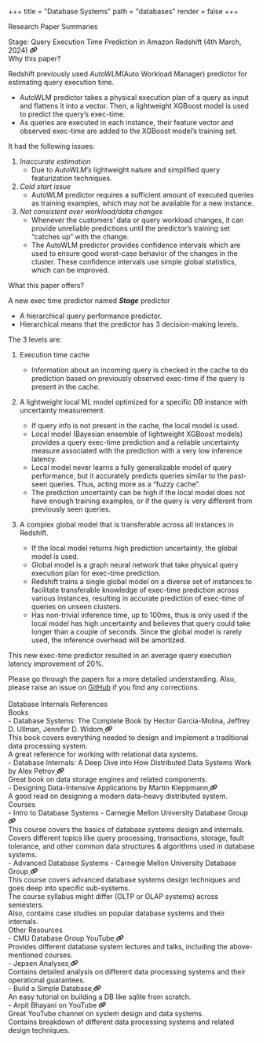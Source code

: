+++
title = "Database Systems"
path = "databases"
render = false
+++

<span class='library-heading'>Research Paper Summaries</span>

<div class="res_div">

<div class="res_content">
<div class='res-title'>
    <span class='title'>Stage: Query Execution Time Prediction in Amazon Redshift</span>
    <span class='r-date'>(4th March, 2024)</span>
    <a href="https://arxiv.org/pdf/2403.02286">
    <img src='/Link.svg' width=15px>
    </a> 
</div>
    
<div class=content>
<span class='bold-head'>Why this paper?</span>
<span>

Redshift previously used _AutoWLM_(Auto Workload Manager) predictor for estimating query execution time.

- AutoWLM predictor takes a physical execution plan of a query as input and flattens it into a vector. Then, a lightweight XGBoost model is used to predict the query’s exec-time.
- As queries are executed in each instance, their feature vector and observed exec-time are added to the XGBoost model’s training set.

</span>
<span>It had the following issues:</span>
<span>

1. _Inaccurate estimation_
   - Due to _AutoWLM’s_ lightweight nature and simplified query featurization techniques.
2. _Cold start issue_
   - AutoWLM predictor requires a sufficient amount of executed queries as training examples, which may not be available for a new instance.
3. _Not consistent over workload/data changes_
   - Whenever the customers’ data or query workload changes, it can provide unreliable predictions until the predictor’s training set “catches up” with the change.
   - The AutoWLM predictor provides confidence intervals which are used to ensure good worst-case behavior of the changes in the cluster. These confidence intervals use simple global statistics, which can be improved.

</span>
<span class='bold-head'>What this paper offers?</span>
<span>

A new exec time predictor named **_Stage_** predictor

- A hierarchical query performance predictor.
- Hierarchical means that the predictor has 3 decision-making levels.

The 3 levels are:

1.  Execution time cache
    - Information about an incoming query is checked in the cache to do prediction based on previously observed exec-time if the query is present in the cache.
2.  A lightweight local ML model optimized for a specific DB instance with uncertainty measurement.
    - If query info is not present in the cache, the local model is used.
    - Local model (Bayesian ensemble of lightweight XGBoost models) provides a query exec-time prediction and a reliable uncertainty measure associated with the prediction with a very low inference latency.
    - Local model never learns a fully generalizable model of query performance, but it accurately predicts queries similar to the past-seen queries. Thus, acting more as a “fuzzy cache”.
    - The prediction uncertainty can be high if the local model does not have enough training examples, or if the query is very different from previously seen queries.
3.  A complex global model that is transferable across all instances in Redshift.

    - If the local model returns high prediction uncertainty, the global model is used.
    - Global model is a graph neural network that take physical query execution plan for exec-time prediction.
    - Redshift trains a single global model on a diverse set of instances to facilitate transferable knowledge of exec-time prediction across various instances, resulting in accurate prediction of exec-time of queries on unseen clusters.
    - Has non-trivial inference time, up to 100ms, thus is only used if the local model has high uncertainty and believes that query could take longer than a couple of seconds. Since the global model is rarely used, the inference overhead will be amortized.

This new exec-time predictor resulted in an average query execution latency improvement of 20%.

</span>
</div>
</div>

<!--  end -->
</div>
<span class='sub-note'>
Please go through the papers for a more detailed understanding.&nbspAlso, please raise an issue on <a href="https://github.com/nmbr7/nmbr7.github.io">GitHub</a> if you find any corrections.
</span>

<div>
</br>
<span class='library-heading'>Database Internals References</span>

<div class='library-title'>
<span class='title'>Books</span>
</div>

<div class='row'><span>- </span><span>Database Systems: The Complete Book<span class="sub-title"> by Hector Garcia-Molina, Jeffrey D. Ullman, Jennifer D. Widom</span></span><a href="https://www.amazon.com/Database-Systems-Complete-Hector-Garcia-Molina/dp/0131873253">
<img src='/Link.svg' width=15px>
</a></div>

<div class="library-subcontent">
<div class='row'>
<span>This book covers everything needed to design and implement a traditional data processing system.</span>
</div>
<div class='row'>
<span>A great reference for working with relational data systems.</span>
</div>
</div>

<div class='lib-content'>
<div class='row'><span>- </span><span>Database Internals:&nbspA Deep Dive into How Distributed Data Systems Work<span class="sub-title"> by Alex Petrov</span></span><a href="https://www.databass.dev">
<img src='/Link.svg' width=15px>
</a></div>

<div class="library-subcontent">
<div class='row'>
<span>Great book on data storage engines and related components.</span>
</div>
</div>

<div class='row'><span>- </span><span>Designing Data-Intensive Applications<span class="sub-title"> by Martin Kleppmann</span></span><a href="https://dataintensive.net">
<img src='/Link.svg' width=15px>
</a></div>

<div class="library-subcontent">
<div class='row'>
<span>A good read on designing a modern data-heavy distributed system.</span>
</div>
</div>

<div class='library-title'>
    <span class='title'>Courses</span>
</div>

<div class='lib-content'>
    <div class='row'><span>- </span><span>Intro to Database Systems <span class="sub-title"> - Carnegie Mellon University Database Group</span></span><a href="https://www.youtube.com/watch?v=vdPALZ-GCfI&list=PLSE8ODhjZXjbj8BMuIrRcacnQh20hmY9g&pp=iAQB">
    <img src='/Link.svg' width=15px>
    </a></div>
    <div class="library-subcontent">
        <div class='row'>
            <span>This course covers the basics of database systems design and internals.</span>
        </div>
        <div class='row'>
            <span>Covers different topics like query processing, transactions, storage, fault tolerance, and other common data structures & algorithms used in database systems.</span>
        </div>
    </div>
      <div class='row'><span>- </span><span>Advanced Database Systems <span class="sub-title"> - Carnegie Mellon University Database Group</span></span><a href="https://www.youtube.com/watch?v=NLycrsJ1jI8&list=PLSE8ODhjZXjYa_zX-KeMJui7pcN1rIaIJ&pp=iAQB">
    <img src='/Link.svg' width=15px>
    </a></div>
    <div class="library-subcontent">
        <div class='row'>
            <span>This course covers advanced database systems design techniques and goes deep into specific sub-systems.</span>
        </div>
        <div class='row'>
            <span>The course syllabus might differ (OLTP or OLAP systems) across semesters.</span>
        </div>
        <div class='row'>
            <span>Also, contains case studies on popular database systems and their internals.</span>
        </div>
    </div>
</div>

<div class='library-title'>
    <span class='title'>Other Resources</span>
</div>

<div class='lib-content'>
    <div class='row'><span>- </span><span>CMU Database Group YouTube</span><a href="https://www.youtube.com/@CMUDatabaseGroup">
    <img src='/Link.svg' width=15px>
    </a></div>
    <div class="library-subcontent">
        <div class='row'>
            <span>Provides different database system lectures and talks, including the above-mentioned courses.</span>
        </div>
    </div>
    <div class='row'><span>- </span><span>Jepsen Analyses</span><a href="https://jepsen.io/analyses">
    <img src='/Link.svg' width=15px>
    </a></div>
    <div class="library-subcontent">
        <div class='row'>
            <span>Contains detailed analysis on different data processing systems and their operational guarantees.</span>
        </div>
    </div>
    <div class='row'><span>- </span><span>Build a Simple Database</span><a href="https://cstack.github.io/db_tutorial">
    <img src='/Link.svg' width=15px>
    </a></div>
    <div class="library-subcontent">
        <div class='row'>
            <span>An easy tutorial on building a DB like sqlite from scratch.</span>
        </div>
    </div>
    <div class='row'><span>- </span><span>Arpit Bhayani on YouTube </span><a href="https://www.youtube.com/@AsliEngineering/playlists">
    <img src='/Link.svg' width=15px>
    </a></div>
    <div class="library-subcontent">
        <div class='row'>
            <span>Great YouTube channel on system design and data systems.</span>
        </div>
        <div class='row'>
            <span>Contains breakdown of different data processing systems and related design techniques.</span>
        </div>
    </div>
</div>

</div>
